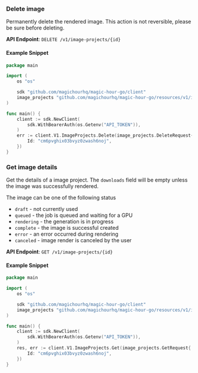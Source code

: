 
### Delete image <a name="delete"></a>

Permanently delete the rendered image. This action is not reversible, please be sure before deleting.

**API Endpoint**: `DELETE /v1/image-projects/{id}`

#### Example Snippet

```go
package main

import (
	os "os"

	sdk "github.com/magichourhq/magic-hour-go/client"
	image_projects "github.com/magichourhq/magic-hour-go/resources/v1/image_projects"
)

func main() {
	client := sdk.NewClient(
		sdk.WithBearerAuth(os.Getenv("API_TOKEN")),
	)
	err := client.V1.ImageProjects.Delete(image_projects.DeleteRequest{
		Id: "cm6pvghix03bvyz0zwash6noj",
	})
}

```

### Get image details <a name="get"></a>

Get the details of a image project. The `downloads` field will be empty unless the image was successfully rendered.

The image can be one of the following status
- `draft` - not currently used
- `queued` - the job is queued and waiting for a GPU
- `rendering` - the generation is in progress
- `complete` - the image is successful created
- `error` - an error occurred during rendering
- `canceled` - image render is canceled by the user


**API Endpoint**: `GET /v1/image-projects/{id}`

#### Example Snippet

```go
package main

import (
	os "os"

	sdk "github.com/magichourhq/magic-hour-go/client"
	image_projects "github.com/magichourhq/magic-hour-go/resources/v1/image_projects"
)

func main() {
	client := sdk.NewClient(
		sdk.WithBearerAuth(os.Getenv("API_TOKEN")),
	)
	res, err := client.V1.ImageProjects.Get(image_projects.GetRequest{
		Id: "cm6pvghix03bvyz0zwash6noj",
	})
}

```
